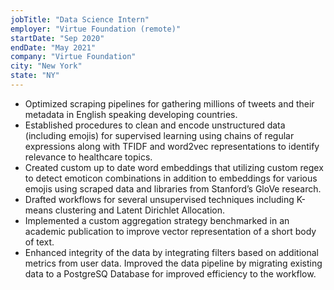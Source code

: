 ```yaml
---
jobTitle: "Data Science Intern"
employer: "Virtue Foundation (remote)"
startDate: "Sep 2020"
endDate: "May 2021"
company: "Virtue Foundation"
city: "New York"
state: "NY"
---
```


* Optimized scraping pipelines for gathering millions of tweets and their metadata in English speaking developing countries.
* Established procedures to clean and encode unstructured data (including emojis) for supervised learning using chains of regular expressions along with TFIDF and word2vec representations to identify relevance to healthcare topics.
* Created custom up to date word embeddings that utilizing custom regex to detect emoticon combinations in addition to embeddings for various emojis using scraped data and libraries from Stanford’s GloVe research.
* Drafted workflows for several unsupervised techniques including K-means clustering and Latent Dirichlet Allocation.
* Implemented a custom aggregation strategy benchmarked in an academic publication to improve vector representation of a short body of text.
* Enhanced integrity of the data by integrating filters based on additional metrics from user data.
Improved the data pipeline by migrating existing data to a PostgreSQ Database for improved efficiency to the workflow.
